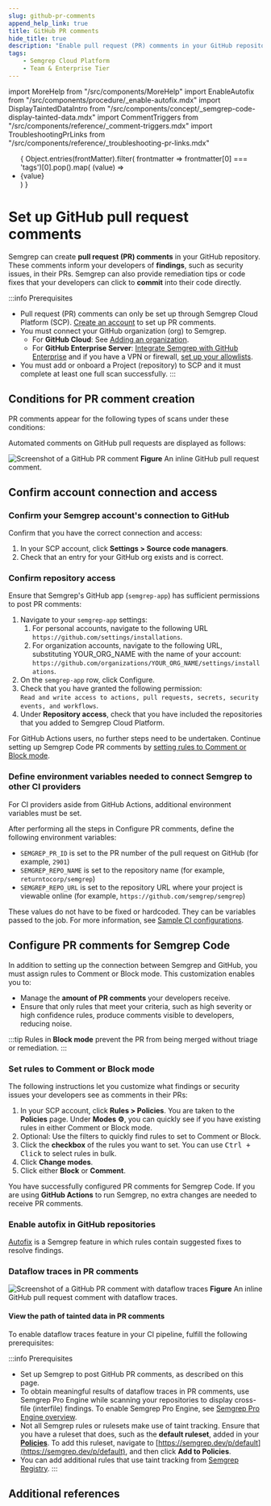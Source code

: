 ```yaml
---
slug: github-pr-comments 
append_help_link: true
title: GitHub PR comments 
hide_title: true
description: "Enable pull request (PR) comments in your GitHub repositories to display Semgrep findings to developers."
tags:
    - Semgrep Cloud Platform
    - Team & Enterprise Tier
---
```


import MoreHelp from "/src/components/MoreHelp"
import EnableAutofix from "/src/components/procedure/_enable-autofix.mdx"
import DisplayTaintedDataIntro from "/src/components/concept/_semgrep-code-display-tainted-data.mdx"
import CommentTriggers from "/src/components/reference/_comment-triggers.mdx"
import TroubleshootingPrLinks from "/src/components/reference/_troubleshooting-pr-links.mdx"

<ul id="tag__badge-list">
{
Object.entries(frontMatter).filter(
    frontmatter => frontmatter[0] === 'tags')[0].pop().map(
    (value) => <li class='tag__badge-item'>{value}</li> )
}
</ul>

# Set up GitHub pull request comments

<!--  The entire process of setting up the GH comment is more than just "enabling it", ie. turning it on. Users have to set up the rules. So I changed the verb. -->

Semgrep can create **pull request (PR) comments** in your GitHub repository. These comments inform your developers of **findings**, such as security issues, in their PRs. Semgrep can also provide remediation tips or code fixes that your developers can click to **commit** into their code directly.

:::info Prerequisites
- Pull request (PR) comments can only be set up through Semgrep Cloud Platform (SCP). [<i class="fas fa-external-link fa-xs"></i> Create an account](/semgrep-code/getting-started/#signing-in-to-semgrep-cloud-platform) to set up PR comments.
- You must connect your GitHub organization (org) to Semgrep.
    - For **GitHub Cloud**: See [<i class="fa-regular fa-file-lines"></i> Adding an organization](/semgrep-cloud-platform/getting-started/#adding-an-organization).
    - For **GitHub Enterprise Server**: [<i class="fa-regular fa-file-lines"></i> Integrate Semgrep with GitHub Enterprise](/semgrep-cloud-platform/scm/#integrating-semgrep-cloud-platform-with-github-enterprise-or-gitlab-self-managed) and if you have a VPN or firewall, [set up your allowlists](/semgrep-cloud-platform/scm/#receiving-pr-or-mr-comments-in-your-vpn-or-on-premise-scm).
- You must add or onboard a Project (repository) to SCP and it must complete at least one full scan successfully.
:::
## Conditions for PR comment creation

PR comments appear for the following types of scans under these conditions:

<CommentTriggers />

Automated comments on GitHub pull requests are displayed as follows:

![Screenshot of a GitHub PR comment](/img/semgrep-pull-request.png#bordered)
**Figure** An inline GitHub pull request comment.

## Confirm account connection and access

### Confirm your Semgrep account's connection to GitHub

Confirm that you have the correct connection and access:

1. In your SCP account, click **Settings > Source code managers**.
2. Check that an entry for your GitHub org exists and is correct.

### Confirm repository access

Ensure that Semgrep's GitHub app (`semgrep-app`) has sufficient permissions to post PR comments:

1. Navigate to your `semgrep-app` settings:
	1. For personal accounts, navigate to the following URL `https://github.com/settings/installations`.
	2. For organization accounts, navigate to the following URL, substituting YOUR_ORG_NAME with the name of your account: `https://github.com/organizations/YOUR_ORG_NAME/settings/installations`.
2. On the `semgrep-app` row, click Configure.
3. Check that you have granted the following permission: `Read and write access to actions, pull requests, secrets, security events, and workflows`.
4. Under **Repository access**, check that you have included the repositories that you added to Semgrep Cloud Platform.

For GitHub Actions users, no further steps need to be undertaken. Continue setting up Semgrep Code PR comments by [setting rules to Comment or Block mode](#set-rules-to-comment-or-block-mode).

### Define environment variables needed to connect Semgrep to other CI providers

For CI providers aside from GitHub Actions, additional environment variables must be set.

After performing all the steps in Configure PR comments, define the following environment variables:

- `SEMGREP_PR_ID` is set to the PR number of the pull request on GitHub (for example, `2901`)
- `SEMGREP_REPO_NAME` is set to the repository name (for example, `returntocorp/semgrep`)
- `SEMGREP_REPO_URL` is set to the repository URL where your project is viewable online (for example, `https://github.com/semgrep/semgrep`)

These values do not have to be fixed or hardcoded. They can be variables passed to the job. For more information, see [<i class="fa-regular fa-file-lines"></i> Sample CI configurations](/semgrep-ci/sample-ci-configs).


## Configure PR comments for Semgrep Code

In addition to setting up the connection between Semgrep and GitHub, you must assign rules to Comment or Block mode. This customization enables you to:

- Manage the **amount of PR comments** your developers receive.
- Ensure that only rules that meet your criteria, such as high severity or high confidence rules, produce comments visible to developers, reducing noise.

:::tip
Rules in **Block mode** prevent the PR from being merged without triage or remediation.
:::

### Set rules to Comment or Block mode

The following instructions let you customize what findings or security issues your developers see as comments in their PRs:

1. In your SCP account, click **Rules > Policies**. You are taken to the **Policies** page. Under **Modes ⚙**, you can quickly see if you have existing rules in either Comment or Block mode.
1. Optional: Use the filters to quickly find rules to set to Comment or Block.
1. Click the **<i class="fa-solid fa-square-check"></i> checkbox** of the rules you want to set. You can use <kbd>Ctrl + Click</kbd> to select rules in bulk.
1. Click **Change modes**.
2. Click either **Block** or **Comment**.

You have successfully configured PR comments for Semgrep Code. If you are using **GitHub Actions** to run Semgrep, no extra changes are needed to receive PR comments.


### Enable autofix in GitHub repositories

[Autofix](/writing-rules/autofix) is a Semgrep feature in which rules contain suggested fixes to resolve findings.

<EnableAutofix />

### Dataflow traces in PR comments

![Screenshot of a GitHub PR comment with dataflow traces](/img/dataflow-traces-pr-comments.png#bordered)
**Figure** An inline GitHub pull request comment with dataflow traces.

<DisplayTaintedDataIntro />

#### View the path of tainted data in PR comments

To enable dataflow traces feature in your CI pipeline, fulfill the following prerequisites:

:::info Prerequisites
- Set up Semgrep to post GitHub PR comments, as described on this page.
- To obtain meaningful results of dataflow traces in PR comments, use Semgrep Pro Engine while scanning your repositories to display cross-file (interfile) findings. To enable Semgrep Pro Engine, see [Semgrep Pro Engine overview](/semgrep-code/semgrep-pro-engine-intro/).
- Not all Semgrep rules or rulesets make use of taint tracking. Ensure that you have a ruleset that does, such as the **default ruleset**, added in your **[Policies](https://semgrep.dev/orgs/-/policies)**. To add this ruleset, navigate to [https://semgrep.dev/p/default](https://semgrep.dev/p/default), and then click **Add to Policies**.
- You can add additional rules that use taint tracking from [Semgrep Registry](https://semgrep.dev/explore).
:::


## Additional references 

<TroubleshootingPrLinks />

<MoreHelp />
